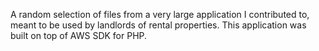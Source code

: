 A random selection of files from a very large application I contributed to, meant to be used by landlords of rental properties.
This application was built on top of AWS SDK for PHP.